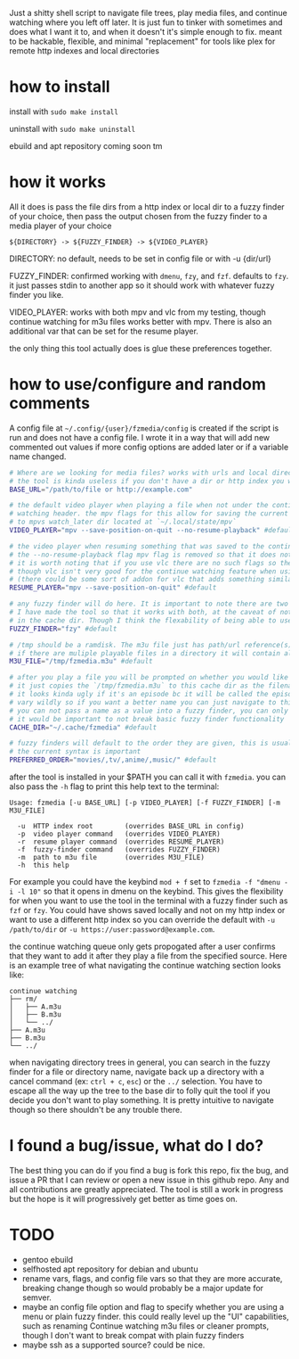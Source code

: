 Just a shitty shell script to navigate file trees, play media files, and continue watching where you left off later. It is just fun to tinker with sometimes and does what I want it to, and when it doesn't it's simple enough to fix. meant to be hackable, flexible, and minimal "replacement" for tools like plex for remote http indexes and local directories

# how to install

install with `sudo make install`

uninstall with `sudo make uninstall`

ebuild and apt repository coming soon tm

# how it works

All it does is pass the file dirs from a http index or local dir to a fuzzy finder of your choice, then pass the output chosen from the fuzzy finder to a media player of your choice

`${DIRECTORY} -> ${FUZZY_FINDER} -> ${VIDEO_PLAYER}`

DIRECTORY: no default, needs to be set in config file or with -u {dir/url}

FUZZY_FINDER: confirmed working with `dmenu`, `fzy`, and `fzf`. defaults to `fzy`. it just passes stdin to another app so it should work with whatever fuzzy finder you like.

VIDEO_PLAYER: works with both mpv and vlc from my testing, though continue watching for m3u files works better with mpv. There is also an additional var that can be set for the resume player.

the only thing this tool actually does is glue these preferences together.

# how to use/configure and random comments

A config file at `~/.config/{user}/fzmedia/config` is created if the script is run and does not have a config file. I wrote it in a way that will add new commented out values if more config options are added later or if a variable name changed.

```bash
# Where are we looking for media files? works with urls and local directories. This has to be set to something or you can just pass the -u flag.
# the tool is kinda useless if you don't have a dir or http index you want to point to. 
BASE_URL="/path/to/file or http://example.com"

# the default video player when playing a file when not under the continue
# watching header. the mpv flags for this allow for saving the current position
# to mpvs watch_later dir located at `~/.local/state/mpv`
VIDEO_PLAYER="mpv --save-position-on-quit --no-resume-playback" #default

# the video player when resuming something that was saved to the continue_watching cache
# the --no-resume-playback flag mpv flag is removed so that it does not restart your saved progress
# it is worth noting that if you use vlc there are no such flags so they should both VIDEO_PLAYER and RESUME_PLAYER should be "vlc"
# though vlc isn't very good for the continue watching feature when using m3u files which is what the the RESUME_PLAYER and VIDEO_PLAYER actually attempt to play
# (there could be some sort of addon for vlc that adds something similar to the feature that mpv has but I am unaware of one if it exists), 
RESUME_PLAYER="mpv --save-position-on-quit" #default

# any fuzzy finder will do here. It is important to note there are two real types of fuzzy finders: basic fuzzy finders, and menu tools like dmenu/rofi
# I have made the tool so that it works with both, at the caveat of not being able to give yes/no prompts or other script abilities like renaming the m3u's saved
# in the cache dir. Though I think the flexability of being able to use any type of fuzzy finder that accepts stdin more than makes up for this caveat.
FUZZY_FINDER="fzy" #default

# /tmp should be a ramdisk. The m3u file just has path/url reference(s), it's deleted after you close the video player
# if there are muliple playable files in a directory it will contain all of them, if it is a single one it will only add that single file to the m3u file
M3U_FILE="/tmp/fzmedia.m3u" #default

# after you play a file you will be prompted on whether you would like to add the current m3u file to your continue watching queue
# it just copies the `/tmp/fzmedia.m3u` to this cache dir as the filename you originally played
# it looks kinda ugly if it's an episode bc it will be called the episode number you left off on but naming conventions for this can
# vary wildly so if you want a better name you can just navigate to this directory and rename the m3u file and it will still remember where you left off. unfortunately
# you can not pass a name as a value into a fuzzy finder, you can only pick from a list you passed to it from stdin. a menu tool such as `dmenu` or `rofi` would solve this problem, though
# it would be important to not break basic fuzzy finder functionality
CACHE_DIR="~/.cache/fzmedia" #default

# fuzzy finders will default to the order they are given, this is usually some type of alpha-numeric order. If you have a prefered order you want these to show up in then change this value
# the current syntax is important
PREFERRED_ORDER="movies/,tv/,anime/,music/" #default
```

after the tool is installed in your $PATH you can call it with `fzmedia`. you can also pass the `-h` flag to print this help text to the terminal:

```
Usage: fzmedia [-u BASE_URL] [-p VIDEO_PLAYER] [-f FUZZY_FINDER] [-m M3U_FILE]

  -u  HTTP index root        (overrides BASE_URL in config)
  -p  video player command   (overrides VIDEO_PLAYER)
  -r  resume player command  (overrides RESUME_PLAYER)
  -f  fuzzy-finder command   (overrides FUZZY_FINDER)
  -m  path to m3u file       (overrides M3U_FILE)
  -h  this help
```

For example you could have the keybind `mod + f` set to `fzmedia -f "dmenu -i -l 10"` so that it opens in dmenu on the keybind. This gives the flexibility for when you want to use the tool in the terminal with a fuzzy finder such as `fzf` or `fzy`. You could have shows saved locally and not on my http index or want to use a different http index so you can override the default with `-u /path/to/dir` or `-u https://user:password@example.com`.

the continue watching queue only gets propogated after a user confirms that they want to add it after they play a file from the specified source. Here is an example tree of what navigating the continue watching section looks like:
```
continue watching
├── rm/
│   ├── A.m3u
│   ├── B.m3u
│   └── ../
├── A.m3u
├── B.m3u
└── ../
```

when navigating directory trees in general, you can search in the fuzzy finder for a file or directory name, navigate back up a directory with a cancel command (ex: `ctrl + c`, `esc`) or the `../` selection. You have to escape all the way up the tree to the base dir to folly quit the tool if you decide you don't want to play something. It is pretty intuitive to navigate though so there shouldn't be any trouble there.

# I found a bug/issue, what do I do?

The best thing you can do if you find a bug is fork this repo, fix the bug, and issue a PR that I can review or open a new issue in this github repo. Any and all contributions are greatly appreciated. The tool is still a work in progress but the hope is it will progressively get better as time goes on.

# TODO
- gentoo ebuild
- selfhosted apt repository for debian and ubuntu
- rename vars, flags, and config file vars so that they are more accurate, breaking change though so would probably be a major update for semver.
- maybe an config file option and flag to specify whether you are using a menu or plain fuzzy finder. this could really level up the "UI" capabilities, such as renaming Continue watching m3u files or cleaner prompts, though I don't want to break compat with plain fuzzy finders
- maybe ssh as a supported source? could be nice.
